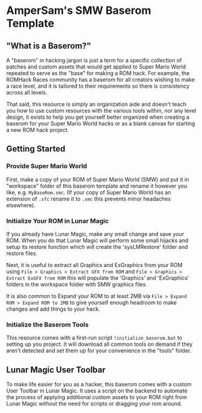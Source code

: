 # AmperSam's SMW Baserom Template

## "What is a Baserom?"

A "baserom" in hacking jargon is just a term for a specific collection of patches and custom assets that would get applied to Super Mario World repeated to serve as the "base" for making a ROM hack. For example, the ROMHack Races community has a baserom for all creators wishing to make a race level, and it is tailored to their requirements so there is consistency across all levels.

That said, this resource is simply an organization aide and doesn't teach you how to use custom resources with the various tools within, nor any level design, it exists to help you get yourself better organized when creating a baserom for your Super Mario World hacks or as a blank canvas for starting a new ROM hack project.

## Getting Started

### Provide Super Mario World

First, make a copy of your ROM of Super Mario World (SMW) and put it in "workspace" folder of this baserom template and rename it however you like, e.g. `MyBaseRom.smc`. (If your copy of Super Mario World has an extension of `.sfc` rename it to `.smc` this prevents minor headaches elsewhere).

### Initialize Your ROM in Lunar Magic

If you already have Lunar Magic, make any small change and save your ROM. When you do that Lunar Magic will perform some small hijacks and setup its restore function which will create the 'sysLMRestore' folder and restore files.

Next, it is useful to extract all Graphics and ExGraphics from your ROM using `File > Graphics > Extract GFX from ROM` and `File > Graphics > Extract ExGFX from ROM` this will populate the 'Graphics' and 'ExGraphics' folders in the workspace folder with SMW graphics files.

It is also common to Expand your ROM to at least 2MB via `File > Expand ROM > Expand ROM to 2MB` to give yourself enough headroom to make changes and add things to your hack.

### Initialize the Baserom Tools

This resource comes with a first-run script `!initialize_baserom.bat` to setting up you project. It will download all common tools on demand if they aren't detected and set them up for your convenience in the "tools" folder.

## Lunar Magic User Toolbar

To make life easier for you as a hacker, this baserom comes with a custom User Toolbar in Lunar Magic. It uses a script on the backend to automate the process of applying additional custom assets to your ROM right from Lunar Magic without the need for scripts or dragging your rom around.
